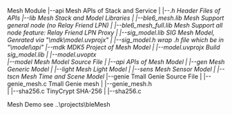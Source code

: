 Mesh Module
  |--api	Mesh APIs of Stack and Service
  |     |--*.h			Header Files of APIs
  |--lib	Mesh Stack and Model Libraries
  |     |--ble6_mesh.lib		Mesh Support general node (no Relay Friend LPN)
  |     |--ble6_mesh_full.lib	Mesh Support all node feature: Relay Friend LPN Proxy
  |     |--sig_model.lib		SIG Mesh Model, Genrated via "\mdk\model.uvprojx"
  |     |--sig_model.h		wrap *.h file which be in "\model\api"
  |--mdk	MDK5 Project of Mesh Model
  |     |--model.uvprojx	Build sig_model.lib
  |     |--model.uvoptx		
  |--model	Mesh Model Source File
  |     |--api		APIs of Mesh Model 
  |     |--gen		Mesh Generic Model
  |     |--light		Mesh Light Model
  |     |--sens		Mesh Sensor Model*
  |     |--tscn		Mesh Time and Scene Model*
  |--genie	Tmall Genie Source File
  |     |--genie_mesh.c		Tmall Genie mesh
  |     |--genie_mesh.h		
  |     |--sha256.c		TinyCrypt SHA-256
  |     |--sha256.c		

Mesh Demo
  see ..\projects\bleMesh
